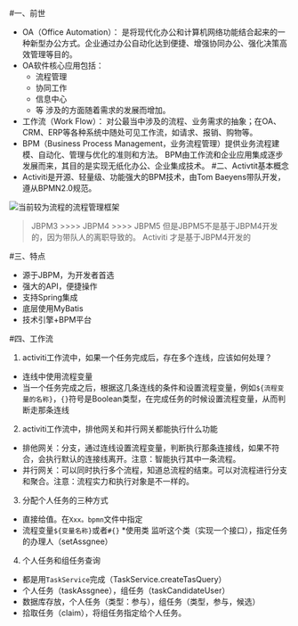 #一、前世
* OA（Office Automation）：
  是将现代化办公和计算机网络功能结合起来的一种新型办公方式。企业通过办公自动化达到便捷、增强协同办公、强化决策高效管理等目的。
* OA软件核心应用包括：
  * 流程管理
  * 协同工作
  * 信息中心
  * 等
  涉及的方面随着需求的发展而增加。
* 工作流（Work Flow）：
  对公最当中涉及的流程、业务需求的抽象；在OA、CRM、ERP等各种系统中随处可见工作流，如请求、报销、购物等。
* BPM（Business Process Management，业务流程管理）提供业务流程建模、自动化、管理与优化的准则和方法。
BPM由工作流和企业应用集成逐步发展而来，其目的是实现无纸化办公、企业集成技术。
#二、Activtit基本概念
* Activiti是开源、轻量级、功能强大的BPM技术，由Tom Baeyens带队开发，遵从BPMN2.0规范。

![当前较为流程的流程管理框架](https://upload-images.jianshu.io/upload_images/13055171-4a0fbab148257d05.jpg?imageMogr2/auto-orient/strip%7CimageView2/2/w/1240)
> JBPM3 >>>> JBPM4 >>>> JBPM5
但是JBPM5不是基于JBPM4开发的，因为带队人的离职导致的。
Activiti 才是基于JBPM4开发的

#三、特点
* 源于JBPM，为开发者首选
* 强大的API，便捷操作
* 支持Spring集成
* 底层使用MyBatis
* 技术引擎+BPM平台

#四、工作流
1. activiti工作流中，如果一个任务完成后，存在多个连线，应该如何处理？
  * 连线中使用流程变量
  * 当一个任务完成之后，根据这几条连线的条件和设置流程变量，例如`${流程变量的名称}`，`{}`符号是Boolean类型，在完成任务的时候设置流程变量，从而判断走那条连线
2. activiti工作流中，排他网关和并行网关都能执行什么功能
  * 排他网关：分支，通过连线设置流程变量，判断执行那条连接线，如果不符合，会执行默认的连接线离开。注意：智能执行其中一条流程。
  * 并行网关：可以同时执行多个流程，知道总流程的结束。可以对流程进行分支和聚合。注意：流程实力和执行对象是不一样的。
3. 分配个人任务的三种方式
  * 直接给值。在`Xxx。bpmn`文件中指定
  * 流程变量`${变量名称}`或者`#{}`
  *使用类 监听这个类（实现一个接口），指定任务的办理人（setAssgnee）
4. 个人任务和组任务查询
  * 都是用`TaskService`完成（TaskService.createTasQuery）
  * 个人任务（taskAssgnee），组任务（taskCandidateUser）
  * 数据库存放，个人任务（类型：参与），组任务（类型，参与，候选）
  * 拾取任务（claim），将组任务指定给个人任务。


